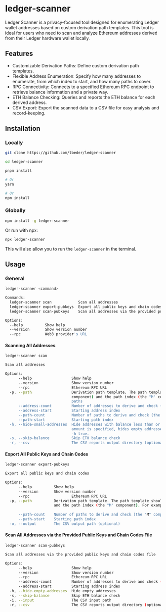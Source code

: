 # ledger-scanner

Ledger Scanner is a privacy-focused tool designed for enumerating Ledger wallet addresses based on custom derivation path templates. This tool is ideal for users who need to scan and analyze Ethereum addresses derived from their Ledger hardware wallet locally.

## Features

* Customizable Derivation Paths: Define custom derivation path templates.
* Flexible Address Enumeration: Specify how many addresses to enumerate, from which index to start, and how many paths to cover.
* RPC Connectivity: Connects to a specified Ethereum RPC endpoint to retrieve balance information and a private way.
* ETH Balance Checking: Queries and reports the ETH balance for each derived address.
* CSV Export: Export the scanned data to a CSV file for easy analysis and record-keeping.

## Installation

### Locally

```sh
git clone https://github.com/lbeder/ledger-scanner

cd ledger-scanner

pnpm install

# Or
yarn

# Or
npm install
```

### Globally

```sh
npm install -g ledger-scanner
```

Or run with npx:

```sh
npx ledger-scanner
```

This will also allow you to run the `ledger-scanner` in the terminal.

## Usage

### General

```sh
ledger-scanner <command>

Commands:
  ledger-scanner scan            Scan all addresses
  ledger-scanner export-pubkeys  Export all public keys and chain codes
  ledger-scanner scan-pubkeys    Scan all addresses via the provided public keys and chain codes file

Options:
  --help          Show help                                                                                    [boolean]
  --version       Show version number                                                                          [boolean]
  --rpc           Web3 provider's URL                                        [string] [default: "http://localhost:8545"]
```

#### Scanning All Addresses

```sh
ledger-scanner scan

Scan all addresses

Options:
      --help                  Show help                                                                        [boolean]
      --version               Show version number                                                              [boolean]
      --rpc                   Ethereum RPC URL                               [string] [default: "http://localhost:8545"]
  -p, --path                  Derivation path template. The path template should specify the address index (the "N"
                              component) and the path index (the "M" component). For example m/44'/60'/M'/N for standard
                              paths                                                 [string] [default: "m/44'/60'/M'/N"]
      --address-count         Number of addresses to derive and check (the "N" component)        [number] [default: 500]
      --address-start         Starting address index                                               [number] [default: 0]
      --path-count            Number of paths to derive and check (the "M" component)              [number] [default: 1]
      --path-start            Starting path index                                                  [number] [default: 0]
  -h, --hide-small-addresses  Hide addresses with balance less than or equal to the specified amount (in ETH). If no
                              amount is specified, hides empty addresses. Using -h without parameters is equivalent to
                              -h true.                                                       [string] [default: "false"]
  -s, --skip-balance          Skip ETH balance check                                          [boolean] [default: false]
  -r, --csv                   The CSV reports output directory (optional)                                       [string]

```

#### Export All Public Keys and Chain Codes

```sh
ledger-scanner export-pubkeys

Export all public keys and chain codes

Options:
      --help          Show help                                                                                [boolean]
      --version       Show version number                                                                      [boolean]
      --rpc                   Ethereum RPC URL                               [string] [default: "http://localhost:8545"]
  -p, --path          Derivation path template. The path template should specify the address index (the "N" component)
                      and the path index (the "M" component). For example m/44'/60'/M'/N for standard paths
                                                                                    [string] [default: "m/44'/60'/M'/N"]
      --path-count    Number of paths to derive and check (the "M" component)                      [number] [default: 1]
      --path-start    Starting path index                                                          [number] [default: 0]
  -o, --output        The CSV output path (optional)                                                            [string]
```

#### Scan All Addresses via the Provided Public Keys and Chain Codes File

```sh
ledger-scanner scan-pubkeys

Scan all addresses via the provided public keys and chain codes file

Options:
      --help                  Show help                                                                        [boolean]
      --version               Show version number                                                              [boolean]
      --rpc                   Ethereum RPC URL                               [string] [default: "http://localhost:8545"]
      --address-count         Number of addresses to derive and check (the "N" component)        [number] [default: 500]
      --address-start         Starting address index                                               [number] [default: 0]
  -h, --hide-empty-addresses  Hide empty addresses                                            [boolean] [default: false]
  -s, --skip-balance          Skip ETH balance check                                          [boolean] [default: false]
  -i, --input                 The CSV input path                                                     [string] [required]
  -r, --csv                   The CSV reports output directory (optional)                                       [string]
```
